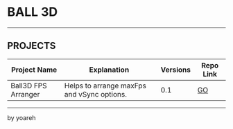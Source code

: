 # BALL 3D

---

## PROJECTS

| Project Name       | Explanation                             | Versions  | Repo Link                  |
|-----------------|--------------------------------------|----------------|----------------------------|
| Ball3D FPS Arranger | Helps to arrange maxFps and vSync options. | 0.1       | [GO](https://github.com/yoareh/ball3d/tree/main/enhancedFps) |

---

by yoareh
